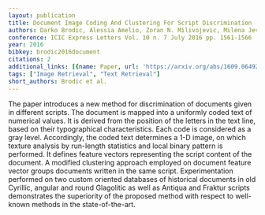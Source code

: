 ```yaml
---
layout: publication
title: Document Image Coding And Clustering For Script Discrimination
authors: Darko Brodic, Alessia Amelio, Zoran N. Milivojevic, Milena Jevtic
conference: ICIC Express Letters Vol. 10 n. 7 July 2016 pp. 1561-1566
year: 2016
bibkey: brodic2016document
citations: 2
additional_links: [{name: Paper, url: 'https://arxiv.org/abs/1609.06492'}]
tags: ["Image Retrieval", "Text Retrieval"]
short_authors: Brodic et al.
---
```

The paper introduces a new method for discrimination of documents given in
different scripts. The document is mapped into a uniformly coded text of
numerical values. It is derived from the position of the letters in the text
line, based on their typographical characteristics. Each code is considered as
a gray level. Accordingly, the coded text determines a 1-D image, on which
texture analysis by run-length statistics and local binary pattern is
performed. It defines feature vectors representing the script content of the
document. A modified clustering approach employed on document feature vector
groups documents written in the same script. Experimentation performed on two
custom oriented databases of historical documents in old Cyrillic, angular and
round Glagolitic as well as Antiqua and Fraktur scripts demonstrates the
superiority of the proposed method with respect to well-known methods in the
state-of-the-art.